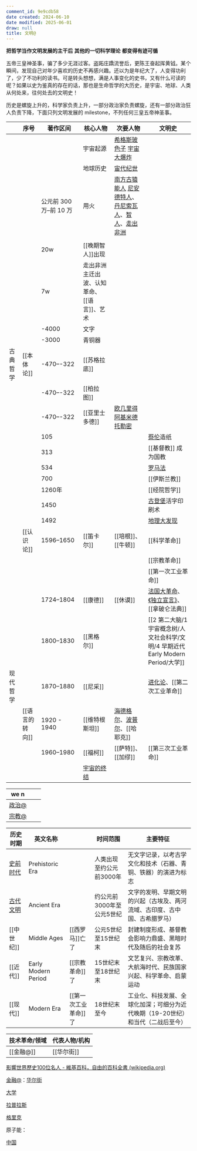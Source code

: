 ```yaml
---
comment_id: 9e9cdb58
date created: 2024-06-10
date modified: 2025-06-01
draw: null
title: 文明@
---
```

**把哲学当作文明发展的主干后** **其他的一切科学理论** **都变得有迹可循**

五帝三皇神圣事，骗了多少无涯过客。盗跖庄蹻流誉后，更陈王奋起挥黄钺。某个瞬间，发现自己对年少喜欢的历史不再感兴趣。还以为是年纪大了，人变得功利了，少了不功利的读书。可是转头想想，满是人事变化的史书，又有什么可读的呢？如果以史为鉴真的存在的话，那也是生命哲学的大历史，是宇宙、地球、人类从何处来，往何处去的文明史！

历史是螺旋上升的，科学家负责上升，一部分政治家负责螺旋，还有一部分政治狂人负责下降，下面只列文明发展的 milestone，不列任何三皇五帝神圣事。

<!-- more -->

|      | 序号        | 著作区间             | 核心人物                    | 次要人物                                                                                        | 文明史                                             |
| ---- | --------- | ---------------- | ----------------------- | ------------------------------------------------------------------------------------------- | ----------------------------------------------- |
|      |           |                  | 宇宙起源                    | [希格斯玻色子](希格斯玻色子.md) [宇宙大爆炸](宇宙大爆炸.md)                                                       |                                                 |
|      |           |                  | 地球历史                    | [宙代纪世](宙代纪世.md)                                                                             |                                                 |
|      |           | 公元前 300 万–前 10 万 | 用火                      | [南方古猿](南方古猿.md) [能人](能人.md) [尼安德特人](尼安德特人.md)、[丹尼索瓦人](丹尼索瓦人.md)、[智人](智人.md)、[走出非洲](走出非洲.md) |                                                 |
|      |           |                  |                         |                                                                                             |                                                 |
|      |           | 20w              | [[晚期智人]]出现              |                                                                                             |                                                 |
|      |           | 7w               | 走出非洲主迁出波、认知革命、[[语言]]、艺术 |                                                                                             |                                                 |
|      |           | -4000            | 文字                      |                                                                                             |                                                 |
|      |           | -3000            | 青铜器                     |                                                                                             |                                                 |
| 古典哲学 | [[本体论]]   | -470–-322        | [[苏格拉底]]                |                                                                                             |                                                 |
|      |           | -470–-322        | [[柏拉图]]                 |                                                                                             |                                                 |
|      |           | -470–-322        | [[亚里士多德]]               | [欧几里得](欧几里得.md) [阿基米德](阿基米德) [托勒密](托勒密.md)                                                  |                                                 |
|      |           | 105              |                         |                                                                                             | [蔡伦](蔡伦)造纸                                      |
|      |           | 313              |                         |                                                                                             | [[基督教]] 成为国教                                    |
|      |           | 534              |                         |                                                                                             | [罗马法](罗马法.md)                                   |
|      |           | 700              |                         |                                                                                             | [[伊斯兰教]]                                        |
|      |           | 1260年            |                         |                                                                                             | [[经院哲学]]                                        |
|      |           | 1450             |                         |                                                                                             | [古登堡](古登堡.md)活字印刷术                              |
|      |           | 1492             |                         |                                                                                             | [地理大发现](地理大发现.md)                               |
|      | [[认识论]]   | 1596–1650        | [[笛卡尔]]                 | [[培根]]、[[牛顿]]                                                                               | [[科学革命]]                                        |
|      |           |                  |                         |                                                                                             | [[宗教革命]]                                        |
|      |           |                  |                         |                                                                                             | [[第一次工业革命]]                                     |
|      |           | 1724–1804        | [[康德]]                  | [[休谟]]                                                                                      | [法国大革命](法国大革命.md)、[《独立宣言》](《独立宣言》.md)、[[拿破仑法典]] |
|      |           | 1800–1830        | [[黑格尔]]                 |                                                                                             | [[2 第二大脑/1 宇宙概念树/人文社会科学/文明/4 早期近代 Early Modern Period/大学]]                                          |
| 现代哲学 |           | 1870–1880        | [[尼采]]                  |                                                                                             | [进化论](进化论.md)、[[第二次工业革命]]                       |
|      | [[语言的转向]] | 1920 - 1940      | [[维特根斯坦]]               | [海德格尔](海德格尔.md)、[波普尔](波普尔.md)、[[哈耶克]]                                                       |                                                 |
|      |           | 1960–1980        | [[福柯]]                  | [[萨特]]、[[加缪]]                                                                               | [[第三次工业革命]]                                     |
|      |           |                  | [宇宙的终结](宇宙的终结.md)<br>   |                                                                                             |                                                 |

| we n          |     |     |
| ------------- | --- | --- |
| [政治@](政治@.md) |     |     |
| [宗教@](宗教@.md) |     |     |

| 历史时期            | 英文名称                |              | 时间范围            | 主要特征                                       |
| --------------- | ------------------- | ------------ | --------------- | ------------------------------------------ |
| [史前时代](史前时代.md) | Prehistoric Era     |              | 人类出现至约公元前3000年  | 无文字记录，以考古学文化和技术（石器、青铜、铁器）的演进为标志            |
| [古代文明](古代文明.md) | Ancient Era         |              | 约公元前3000年至公元5世纪 | 文字的发明、早期文明的兴起（古埃及、两河流域、古印度、古中国、古希腊罗马）|
| [[中世纪]]         | Middle Ages         | [[西罗马]]亡了    | 公元5世纪至15世纪末     | 封建制度形成、基督教会影响力鼎盛、黑暗时代及随后的社会复苏              |
| [[近代]]          | Early Modern Period | [[宗教革命]]了    | 15世纪末至18世纪末     | 文艺复兴、宗教改革、大航海时代、民族国家兴起、科学革命、启蒙运动           |
| [[现代]]          | Modern Era          | [[第一次工业革命]]了 | 18世纪末至今         | 工业化、科技发展、全球化加深；可细分为近代晚期（19-20世纪）和当代（二战后至今）|

| 技术革命/领域                                                            | 代表人物/机构                                             |
| ------------------------------------------------------------------ | --------------------------------------------------- |
| [[金融@]]                                                            | [[华尔街]]                                             |

[影響世界歷史100位名人 - 維基百科，自由的百科全書 (wikipedia.org)](https://zh.wikipedia.org/zh-tw/%E5%BD%B1%E5%93%8D%E4%BA%BA%E7%B1%BB%E5%8E%86%E5%8F%B2%E8%BF%9B%E7%A8%8B%E7%9A%84100%E5%90%8D%E4%BA%BA%E6%8E%92%E8%A1%8C%E6%A6%9C)

[金融@](金融@.md)：[华尔街](华尔街.md)

[大学](2%20第二大脑/1%20宇宙概念树/人文社会科学/文明/4%20早期近代%20Early%20Modern%20Period/大学.md)

[拉普拉斯](拉普拉斯.md)

[格里克](格里克)

原子能：

[中国](中国.md)
